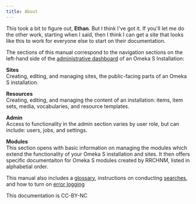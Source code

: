 ```yaml
---
title: About
---
```


This took a bit to figure out, **Ethan**. But I think I've got it. If you'll let me do the other work, starting when I said, then I think I can get a site that looks like this to work for everyone else to start on their documentation.

The sections of this manual correspond to the navigation sections on the left-hand side of the [administrative dashboard](admin-dashboard.md) of an Omeka S Installation: 

**Sites**  
Creating, editing, and managing sites, the public-facing parts of an Omeka S installation.

**Resources**  
Creating, editing, and managing the content of an installation: items, item sets, media, vocabularies, and resource templates.

**Admin**  
Access to functionality in the admin section varies by user role, but can include: users, jobs, and settings.

**Modules**  
This section opens with basic information on managing the modules which extend the functionality of your Omeka S installation and sites. It then offers specific documentaiton for Omeka S modules created by RRCHNM, listed in alphabetial order.

This manual also includes a [glossary](glossary.md), instructions on conducting [searches](search.md), and how to turn on [error logging](errorLogging.md)

This documentation is CC-BY-NC
